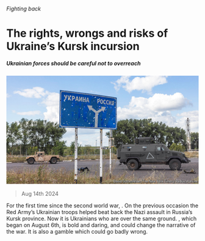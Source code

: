 ###### Fighting back

# The rights, wrongs and risks of Ukraine’s Kursk incursion 

##### Ukrainian forces should be careful not to overreach 

![image](images/20240817_LDP001.jpg) 

> Aug 14th 2024 

For the first time since the second world war, . On the previous occasion the Red Army’s Ukrainian troops helped beat back the Nazi assault in Russia’s Kursk province. Now it is Ukrainians who are  over the same ground. , which began on August 6th, is bold and daring, and could change the narrative of the war. It is also a gamble which could go badly wrong.

